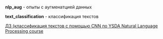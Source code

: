 
**nlp_aug** - опыты с аугменатцией данных

**text_classification** - классификация текстов

[ДЗ (классификация текстов  с помощью  CNN по YSDA Natural Language Processing course](https://colab.research.google.com/drive/1iJxzMqOTaXsQB7xNPoWeydD4Cfer13cl?usp=sharing)

